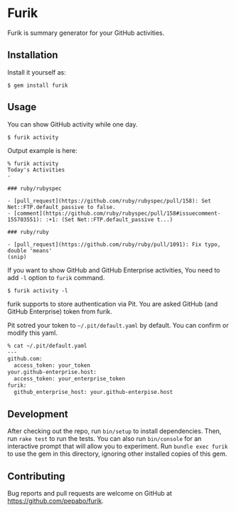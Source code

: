 # Furik

Furik is summary generator for your GitHub activities.

## Installation

Install it yourself as:

    $ gem install furik

## Usage

You can show GitHub activity while one day.

    $ furik activity

Output example is here:

```
% furik activity
Today's Activities
-

### ruby/rubyspec

- [pull_request](https://github.com/ruby/rubyspec/pull/158): Set Net::FTP.default_passive to false.
- [comment](https://github.com/ruby/rubyspec/pull/158#issuecomment-155703551): :+1: (Set Net::FTP.default_passive t...)

### ruby/ruby

- [pull_request](https://github.com/ruby/ruby/pull/1091): Fix typo, double 'means'
(snip)
```

If you want to show GitHub and GitHub Enterprise activities, You need to add `-l` option to `furik` command.

    $ furik activity -l

furik supports to store authentication via Pit. You are asked GitHub (and GitHub Enterprise) token from furik.

Pit sotred your token to `~/.pit/default.yaml` by default. You can confirm or modify this yaml.

```sh
% cat ~/.pit/default.yaml
---
github.com:
  access_token: your_token
your.github-enterprise.host:
  access_token: your_enterprise_token
furik:
  github_enterprise_host: your.github-enterpise.host
```

## Development

After checking out the repo, run `bin/setup` to install dependencies. Then, run `rake test` to run the tests. You can also run `bin/console` for an interactive prompt that will allow you to experiment. Run `bundle exec furik` to use the gem in this directory, ignoring other installed copies of this gem.

## Contributing

Bug reports and pull requests are welcome on GitHub at https://github.com/pepabo/furik.
